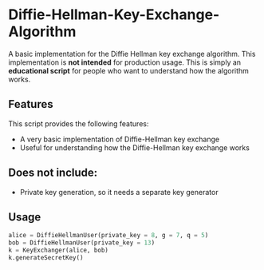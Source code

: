 # Diffie-Hellman-Key-Exchange-Algorithm
A basic implementation for the Diffie Hellman key exchange algorithm. This implementation is **not intended** for production usage. This is simply an **educational script** for people who want to understand how the algorithm works.

## Features
This script provides the following features:

- A very basic implementation of Diffie-Hellman key exchange
- Useful for understanding how the Diffie-Hellman key exchange works

## Does not include:

- Private key generation, so it needs a separate key generator

## Usage

````python
alice = DiffieHellmanUser(private_key = 8, g = 7, q = 5)
bob = DiffieHellmanUser(private_key = 13)
k = KeyExchanger(alice, bob)
k.generateSecretKey()
````

